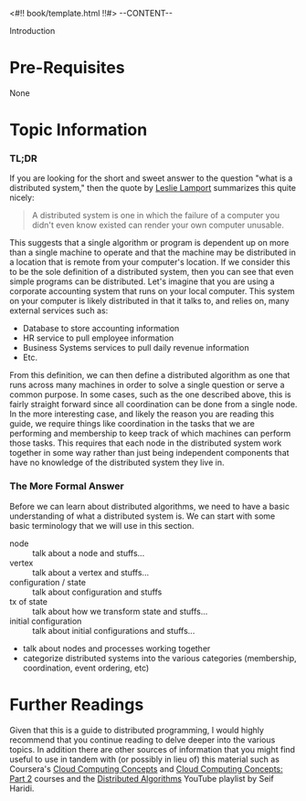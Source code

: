 <#!! book/template.html !!#>
--CONTENT--

<div class="chapter-title">Introduction</div>

# Pre-Requisites

None


# Topic Information

### TL;DR

If you are looking for the short and sweet answer to the question "what is a distributed system," then
the quote by [Leslie Lamport][4] summarizes this quite nicely:

> A distributed system is one in which the failure of a computer
> you didn't even know existed can render your own computer
> unusable.

This suggests that a single algorithm or program is dependent up on more than a single machine to operate
and that the machine may be distributed in a location that is remote from your computer's location. If we
consider this to be the sole definition of a distributed system, then you can see that even simple programs
can be distributed. Let's imagine that you are using a corporate accounting system that runs on your local
computer. This system on your computer is likely distributed in that it talks to, and relies on, many external
services such as:

  - Database to store accounting information
  - HR service to pull employee information
  - Business Systems services to pull daily revenue information
  - Etc.

From this definition, we can then define a distributed algorithm as one that runs across many machines
in order to solve a single question or serve a common purpose. In some cases, such as the one described
above, this is fairly straight forward since all coordination can be done from a single node. In the more
interesting case, and likely the reason you are reading this guide, we require things like
coordination in the tasks that we are performing and membership to keep track of which machines can perform those
tasks. This requires that each node in the distributed system work together in some way rather than just being
independent components that have no knowledge of the distributed system they live in.

### The More Formal Answer

Before we can learn about distributed algorithms, we need to have a basic understanding of what a distributed
system is. We can start with some basic terminology that we will use in this section.

<dl class="dl-horizontal">
  <dt>node</dt>
  <dd>talk about a node and stuffs...</dd>

  <dt>vertex</dt>
  <dd>talk about a vertex and stuffs...</dd>

  <dt>configuration / state</dt>
  <dd>talk about configuration and stuffs</dd>

  <dt>tx of state</dt>
  <dd>talk about how we transform state and stuffs...</dd>

  <dt>initial configuration</dt>
  <dd>talk about initial configurations and stuffs...</dd>
</dl>


- talk about nodes and processes working together
- categorize distributed systems into the various categories (membership, coordination, event ordering, etc)


# Further Readings

Given that this is a guide to distributed programming, I would highly recommend that you continue
reading to delve deeper into the various topics. In addition there are other sources of information
that you might find useful to use in tandem with (or possibly in lieu of) this material such as
Coursera's [Cloud Computing Concepts][1] and [Cloud Computing Concepts: Part 2][2] courses and the
[Distributed Algorithms][3] YouTube playlist by Seif Haridi.



  [1]: https://www.coursera.org/course/cloudcomputing
  [2]: https://www.coursera.org/course/cloudcomputing2
  [3]: https://www.youtube.com/playlist?list=PL700757A5D4B3F368
  [4]: http://www.lamport.org/
